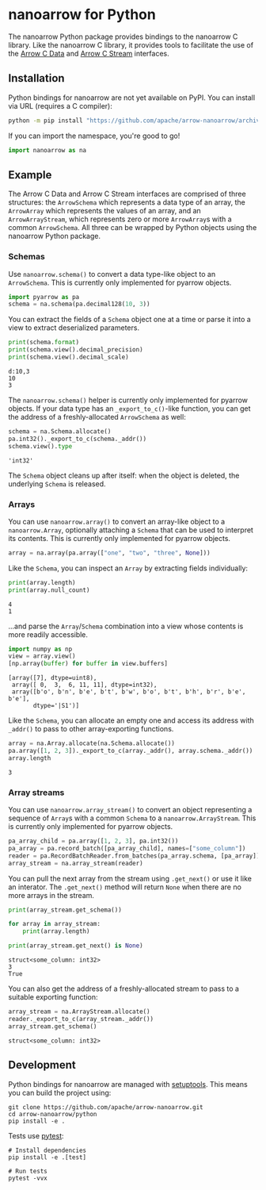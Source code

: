 <!---
  Licensed to the Apache Software Foundation (ASF) under one
  or more contributor license agreements.  See the NOTICE file
  distributed with this work for additional information
  regarding copyright ownership.  The ASF licenses this file
  to you under the Apache License, Version 2.0 (the
  "License"); you may not use this file except in compliance
  with the License.  You may obtain a copy of the License at

    http://www.apache.org/licenses/LICENSE-2.0

  Unless required by applicable law or agreed to in writing,
  software distributed under the License is distributed on an
  "AS IS" BASIS, WITHOUT WARRANTIES OR CONDITIONS OF ANY
  KIND, either express or implied.  See the License for the
  specific language governing permissions and limitations
  under the License.
-->

<!-- Render with jupyter nbconvert --to markdown README.ipynb -->

# nanoarrow for Python

The nanoarrow Python package provides bindings to the nanoarrow C library. Like
the nanoarrow C library, it provides tools to facilitate the use of the
[Arrow C Data](https://arrow.apache.org/docs/format/CDataInterface.html)
and [Arrow C Stream](https://arrow.apache.org/docs/format/CStreamInterface.html)
interfaces.

## Installation

Python bindings for nanoarrow are not yet available on PyPI. You can install via
URL (requires a C compiler):

```bash
python -m pip install "https://github.com/apache/arrow-nanoarrow/archive/refs/heads/main.zip#egg=nanoarrow&subdirectory=python"
```

If you can import the namespace, you're good to go!


```python
import nanoarrow as na
```

## Example

The Arrow C Data and Arrow C Stream interfaces are comprised of three structures: the `ArrowSchema` which represents a data type of an array, the `ArrowArray` which represents the values of an array, and an `ArrowArrayStream`, which represents zero or more `ArrowArray`s with a common `ArrowSchema`. All three can be wrapped by Python objects using the nanoarrow Python package.

### Schemas

Use `nanoarrow.schema()` to convert a data type-like object to an `ArrowSchema`. This is currently only implemented for pyarrow objects.


```python
import pyarrow as pa
schema = na.schema(pa.decimal128(10, 3))
```

You can extract the fields of a `Schema` object one at a time or parse it into a view to extract deserialized parameters.


```python
print(schema.format)
print(schema.view().decimal_precision)
print(schema.view().decimal_scale)
```

    d:10,3
    10
    3


The `nanoarrow.schema()` helper is currently only implemented for pyarrow objects. If your data type has an `_export_to_c()`-like function, you can get the address of a freshly-allocated `ArrowSchema` as well:


```python
schema = na.Schema.allocate()
pa.int32()._export_to_c(schema._addr())
schema.view().type
```




    'int32'



The `Schema` object cleans up after itself: when the object is deleted, the underlying `Schema` is released.

### Arrays

You can use `nanoarrow.array()` to convert an array-like object to a `nanoarrow.Array`, optionally attaching a `Schema` that can be used to interpret its contents. This is currently only implemented for pyarrow objects.


```python
array = na.array(pa.array(["one", "two", "three", None]))
```

Like the `Schema`, you can inspect an `Array` by extracting fields individually:


```python
print(array.length)
print(array.null_count)
```

    4
    1


...and parse the `Array`/`Schema` combination into a view whose contents is more readily accessible.


```python
import numpy as np
view = array.view()
[np.array(buffer) for buffer in view.buffers]
```




    [array([7], dtype=uint8),
     array([ 0,  3,  6, 11, 11], dtype=int32),
     array([b'o', b'n', b'e', b't', b'w', b'o', b't', b'h', b'r', b'e', b'e'],
           dtype='|S1')]



Like the `Schema`, you can allocate an empty one and access its address with `_addr()` to pass to other array-exporting functions.


```python
array = na.Array.allocate(na.Schema.allocate())
pa.array([1, 2, 3])._export_to_c(array._addr(), array.schema._addr())
array.length
```




    3



### Array streams

You can use `nanoarrow.array_stream()` to convert an object representing a sequence of `Array`s with a common `Schema` to a `nanoarrow.ArrayStream`. This is currently only implemented for pyarrow objects.


```python
pa_array_child = pa.array([1, 2, 3], pa.int32())
pa_array = pa.record_batch([pa_array_child], names=["some_column"])
reader = pa.RecordBatchReader.from_batches(pa_array.schema, [pa_array])
array_stream = na.array_stream(reader)
```

You can pull the next array from the stream using `.get_next()` or use it like an interator. The `.get_next()` method will return `None` when there are no more arrays in the stream.


```python
print(array_stream.get_schema())

for array in array_stream:
    print(array.length)

print(array_stream.get_next() is None)
```

    struct<some_column: int32>
    3
    True


You can also get the address of a freshly-allocated stream to pass to a suitable exporting function:


```python
array_stream = na.ArrayStream.allocate()
reader._export_to_c(array_stream._addr())
array_stream.get_schema()
```




    struct<some_column: int32>



## Development

Python bindings for nanoarrow are managed with [setuptools](https://setuptools.pypa.io/en/latest/index.html).
This means you can build the project using:

```shell
git clone https://github.com/apache/arrow-nanoarrow.git
cd arrow-nanoarrow/python
pip install -e .
```

Tests use [pytest](https://docs.pytest.org/):

```shell
# Install dependencies
pip install -e .[test]

# Run tests
pytest -vvx
```
